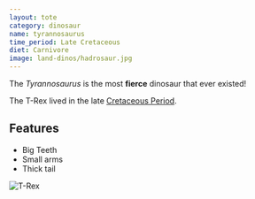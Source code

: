 ```yaml
---
layout: tote
category: dinosaur
name: tyrannosaurus
time_period: Late Cretaceous
diet: Carnivore
image: land-dinos/hadrosaur.jpg
---
```


The *Tyrannosaurus* is the most **fierce** dinosaur that ever existed!

The T-Rex lived in the late [Cretaceous Period](http://en.wikipedia.org/wiki/Cretaceous).

## Features

- Big Teeth
- Small arms
- Thick tail

![T-Rex](http://static.comicvine.com/uploads/original/11113/111130081/3394555-6999427612-t_rex.jpg)